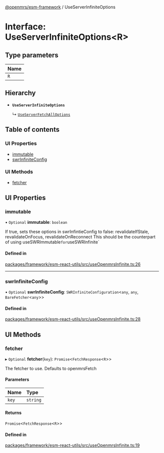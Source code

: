 [@openmrs/esm-framework](../API.md) / UseServerInfiniteOptions

# Interface: UseServerInfiniteOptions<R\>

## Type parameters

| Name |
| :------ |
| `R` |

## Hierarchy

- **`UseServerInfiniteOptions`**

  ↳ [`UseServerFetchAllOptions`](UseServerFetchAllOptions.md)

## Table of contents

### UI Properties

- [immutable](UseServerInfiniteOptions.md#immutable)
- [swrInfiniteConfig](UseServerInfiniteOptions.md#swrinfiniteconfig)

### UI Methods

- [fetcher](UseServerInfiniteOptions.md#fetcher)

## UI Properties

### immutable

• `Optional` **immutable**: `boolean`

If true, sets these options in swrInfintieConfig to false:
revalidateIfStale, revalidateOnFocus, revalidateOnReconnect
This should be the counterpart of using useSWRImmutable` for `useSWRInfinite`

#### Defined in

[packages/framework/esm-react-utils/src/useOpenmrsInfinite.ts:26](https://github.com/openmrs/openmrs-esm-core/blob/main/packages/framework/esm-react-utils/src/useOpenmrsInfinite.ts#L26)

___

### swrInfiniteConfig

• `Optional` **swrInfiniteConfig**: `SWRInfiniteConfiguration`<`any`, `any`, `BareFetcher`<`any`\>\>

#### Defined in

[packages/framework/esm-react-utils/src/useOpenmrsInfinite.ts:28](https://github.com/openmrs/openmrs-esm-core/blob/main/packages/framework/esm-react-utils/src/useOpenmrsInfinite.ts#L28)

## UI Methods

### fetcher

▸ `Optional` **fetcher**(`key`): `Promise`<`FetchResponse`<`R`\>\>

The fetcher to use. Defaults to openmrsFetch

#### Parameters

| Name | Type |
| :------ | :------ |
| `key` | `string` |

#### Returns

`Promise`<`FetchResponse`<`R`\>\>

#### Defined in

[packages/framework/esm-react-utils/src/useOpenmrsInfinite.ts:19](https://github.com/openmrs/openmrs-esm-core/blob/main/packages/framework/esm-react-utils/src/useOpenmrsInfinite.ts#L19)
